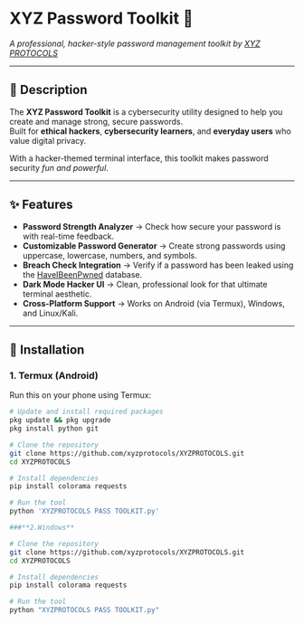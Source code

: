 
# XYZ Password Toolkit 🔐
*A professional, hacker-style password management toolkit by [XYZ PROTOCOLS](https://xyzprotocols.blogspot.com)*

---

## 📜 Description
The **XYZ Password Toolkit** is a cybersecurity utility designed to help you create and manage strong, secure passwords.  
Built for **ethical hackers**, **cybersecurity learners**, and **everyday users** who value digital privacy.

With a hacker-themed terminal interface, this toolkit makes password security *fun and powerful*.

---

## ✨ Features
- **Password Strength Analyzer** → Check how secure your password is with real-time feedback.
- **Customizable Password Generator** → Create strong passwords using uppercase, lowercase, numbers, and symbols.
- **Breach Check Integration** → Verify if a password has been leaked using the [HaveIBeenPwned](https://haveibeenpwned.com/) database.
- **Dark Mode Hacker UI** → Clean, professional look for that ultimate terminal aesthetic.
- **Cross-Platform Support** → Works on Android (via Termux), Windows, and Linux/Kali.

---

## 🚀 Installation

### **1. Termux (Android)**
Run this on your phone using Termux:
```bash
# Update and install required packages
pkg update && pkg upgrade
pkg install python git

# Clone the repository
git clone https://github.com/xyzprotocols/XYZPROTOCOLS.git
cd XYZPROTOCOLS

# Install dependencies
pip install colorama requests

# Run the tool
python 'XYZPROTOCOLS PASS TOOLKIT.py'

###**2.Windows**

# Clone the repository
git clone https://github.com/xyzprotocols/XYZPROTOCOLS.git
cd XYZPROTOCOLS

# Install dependencies
pip install colorama requests

# Run the tool
python "XYZPROTOCOLS PASS TOOLKIT.py"
